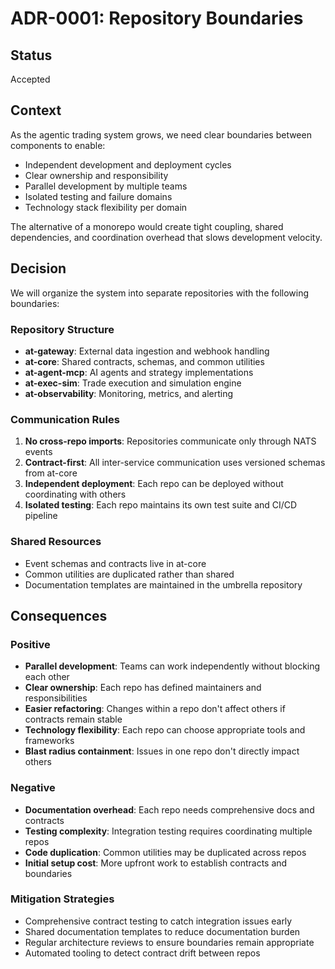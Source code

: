 # ADR-0001: Repository Boundaries

## Status
Accepted

## Context

As the agentic trading system grows, we need clear boundaries between components to enable:
- Independent development and deployment cycles
- Clear ownership and responsibility
- Parallel development by multiple teams
- Isolated testing and failure domains
- Technology stack flexibility per domain

The alternative of a monorepo would create tight coupling, shared dependencies, and coordination overhead that slows development velocity.

## Decision

We will organize the system into separate repositories with the following boundaries:

### Repository Structure
- **at-gateway**: External data ingestion and webhook handling
- **at-core**: Shared contracts, schemas, and common utilities
- **at-agent-mcp**: AI agents and strategy implementations
- **at-exec-sim**: Trade execution and simulation engine
- **at-observability**: Monitoring, metrics, and alerting

### Communication Rules
1. **No cross-repo imports**: Repositories communicate only through NATS events
2. **Contract-first**: All inter-service communication uses versioned schemas from at-core
3. **Independent deployment**: Each repo can be deployed without coordinating with others
4. **Isolated testing**: Each repo maintains its own test suite and CI/CD pipeline

### Shared Resources
- Event schemas and contracts live in at-core
- Common utilities are duplicated rather than shared
- Documentation templates are maintained in the umbrella repository

## Consequences

### Positive
- **Parallel development**: Teams can work independently without blocking each other
- **Clear ownership**: Each repo has defined maintainers and responsibilities
- **Easier refactoring**: Changes within a repo don't affect others if contracts remain stable
- **Technology flexibility**: Each repo can choose appropriate tools and frameworks
- **Blast radius containment**: Issues in one repo don't directly impact others

### Negative
- **Documentation overhead**: Each repo needs comprehensive docs and contracts
- **Testing complexity**: Integration testing requires coordinating multiple repos
- **Code duplication**: Common utilities may be duplicated across repos
- **Initial setup cost**: More upfront work to establish contracts and boundaries

### Mitigation Strategies
- Comprehensive contract testing to catch integration issues early
- Shared documentation templates to reduce documentation burden
- Regular architecture reviews to ensure boundaries remain appropriate
- Automated tooling to detect contract drift between repos